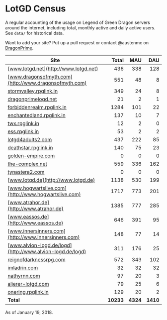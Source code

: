 # LotGD Census
A regular accounting of the usage on Legend of Green Dragon servers around the internet, including total, monthly active and daily active users. See `data/` for historical data.

Want to add your site? Put up a pull request or contact @austenmc on [DragonPrime](http://dragonprime.net).


Site | Total | MAU | DAU
--- | ---:| ---:| ---:
[www.lotgd.net](http://www.lotgd.net)|436|338|128
[www.dragonsofmyth.com](http://www.dragonsofmyth.com)|551|48|8
[stormvalley.rpglink.in](http://stormvalley.rpglink.in)|349|24|8
[dragonprimelogd.net](http://dragonprimelogd.net)|21|2|1
[forbiddenrealm.rpglink.in](http://forbiddenrealm.rpglink.in)|1284|101|22
[enchantedland.rpglink.in](http://enchantedland.rpglink.in)|137|10|7
[twx.rpglink.in](http://twx.rpglink.in)|12|2|0
[ess.rpglink.in](http://ess.rpglink.in)|53|2|2
[lotgd4adults2.com](http://lotgd4adults2.com)|437|222|85
[deathstar.rpglink.in](http://deathstar.rpglink.in)|140|75|23
[golden-empire.com](http://golden-empire.com)|0|0|0
[the-complex.net](http://the-complex.net)|559|336|162
[tynastera2.com](http://tynastera2.com)|0|0|0
[www.lotgd.de](http://www.lotgd.de)|1138|530|199
[www.hogwartslive.com](http://www.hogwartslive.com)|1717|773|201
[www.atrahor.de](http://www.atrahor.de)|1385|777|285
[www.eassos.de](http://www.eassos.de)|646|391|95
[www.innersinners.com](http://www.innersinners.com)|148|77|14
[www.alvion-logd.de/logd](http://www.alvion-logd.de/logd)|311|176|25
[reignofdarknessrpg.com](http://reignofdarknessrpg.com)|572|343|102
[imladrin.com](http://imladrin.com)|32|32|32
[nathyrnn.com](http://nathyrnn.com)|97|20|3
[aljerer-lotgd.com](http://aljerer-lotgd.com)|79|25|6
[onering.rpglink.in](http://onering.rpglink.in)|129|20|2
**Total**|**10233**|**4324**|**1410**

As of January 19, 2018.
